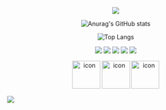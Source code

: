 <!--title-->
<div align="center">
<img src="https://capsule-render.vercel.app/api?type=waving&color=6FCBFF&height=150&section=header" />
</div>

<!--content-->
<div align="center">
  
![Anurag's GitHub stats](https://github-readme-stats.vercel.app/api?username=suhyun113&show_icons=true&theme=dracule)

![Top Langs](https://github-readme-stats.vercel.app/api/top-langs/?username=suhyun113&layout=compact)

</div>

<p align="center">
  <img src="https://img.shields.io/badge/Flutter-02569B?logo=Flutter">
  <img src="https://img.shields.io/badge/Dart-0175C2?logo=Dart">
  <img src="https://img.shields.io/badge/HTML5-E34F26?logo=HTML5">
  <img src="https://img.shields.io/badge/CSS3-1572B6?logo=CSS3">
  <img src="https://img.shields.io/badge/JavaScript-F7DF1E?logo=JavaScript">
</p>

<p align="center">
  <img src="https://techstack-generator.vercel.app/python-icon.svg" alt="icon" width="65" height="65" />
  <img src="https://techstack-generator.vercel.app/cpp-icon.svg" alt="icon" width="65" height="65" />
  <img src="https://techstack-generator.vercel.app/github-icon.svg" alt="icon" width="65" height="65" />
</p>

<img src="https://capsule-render.vercel.app/api?type=waving&color=6FCBFF&height=150&section=footer" />
